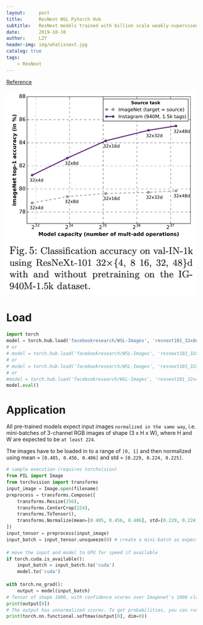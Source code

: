 ```yaml
---
layout:     post
title:      ResNext WSL Pytorch Hub
subtitle:   ResNext models trained with billion scale weakly-supervised data
date:       2019-10-10
author:     LZY
header-img: img/whatisnext.jpg
catalog: true
tags:
    - ResNext
---
```


[Reference](https://pytorch.org/hub/facebookresearch_WSL-Images_resnext/)

![](/img/wsl-image.png)

# Load

```python
import torch
model = torch.hub.load('facebookresearch/WSL-Images', 'resnext101_32x8d_wsl')
# or
# model = torch.hub.load('facebookresearch/WSL-Images', 'resnext101_32x16d_wsl')
# or
# model = torch.hub.load('facebookresearch/WSL-Images', 'resnext101_32x32d_wsl')
# or
#model = torch.hub.load('facebookresearch/WSL-Images', 'resnext101_32x48d_wsl')
model.eval()
```

# Application

All pre-trained models expect input images `normalized in the same way`, i.e. mini-batches of 3-channel RGB images of shape (3 x H x W), where H and W are expected to be `at least 224`.

The images have to be loaded in to a range of `[0, 1]` and then normalized using mean = `[0.485, 0.456, 0.406]` and std = `[0.229, 0.224, 0.225]`.

```python
# sample execution (requires torchvision)
from PIL import Image
from torchvision import transforms
input_image = Image.open(filename)
preprocess = transforms.Compose([
    transforms.Resize(256),
    transforms.CenterCrop(224),
    transforms.ToTensor(),
    transforms.Normalize(mean=[0.485, 0.456, 0.406], std=[0.229, 0.224, 0.225]),
])
input_tensor = preprocess(input_image)
input_batch = input_tensor.unsqueeze(0) # create a mini-batch as expected by the model

# move the input and model to GPU for speed if available
if torch.cuda.is_available():
    input_batch = input_batch.to('cuda')
    model.to('cuda')

with torch.no_grad():
    output = model(input_batch)
# Tensor of shape 1000, with confidence scores over Imagenet's 1000 classes
print(output[0])
# The output has unnormalized scores. To get probabilities, you can run a softmax on it.
print(torch.nn.functional.softmax(output[0], dim=0))
```

